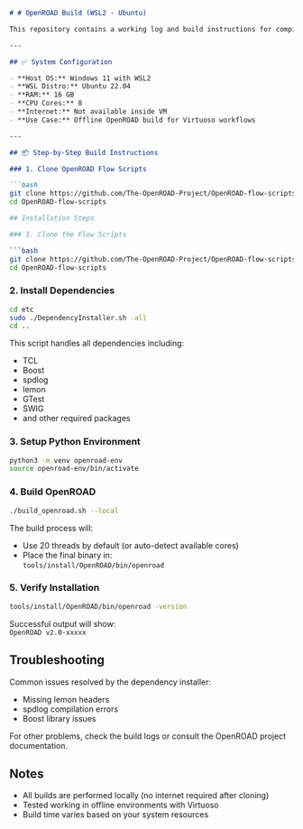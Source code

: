 ```markdown
# # OpenROAD Build (WSL2 - Ubuntu)

This repository contains a working log and build instructions for compiling [OpenROAD](https://github.com/The-OpenROAD-Project/OpenROAD) completely from source inside **WSL2 (Ubuntu)**, **without Docker**. This setup is designed for **offline builds**—ideal for EDA toolchains in environments like **Cadence Virtuoso** without internet access.

---

## ✅ System Configuration

- **Host OS:** Windows 11 with WSL2
- **WSL Distro:** Ubuntu 22.04
- **RAM:** 16 GB  
- **CPU Cores:** 8  
- **Internet:** Not available inside VM  
- **Use Case:** Offline OpenROAD build for Virtuoso workflows

---

## 📦 Step-by-Step Build Instructions

### 1. Clone OpenROAD Flow Scripts

```bash
git clone https://github.com/The-OpenROAD-Project/OpenROAD-flow-scripts.git
cd OpenROAD-flow-scripts

## Installation Steps

### 1. Clone the Flow Scripts

```bash
git clone https://github.com/The-OpenROAD-Project/OpenROAD-flow-scripts.git
cd OpenROAD-flow-scripts
```

### 2. Install Dependencies

```bash
cd etc
sudo ./DependencyInstaller.sh -all
cd ..
```

This script handles all dependencies including:
- TCL
- Boost
- spdlog
- lemon
- GTest
- SWIG
- and other required packages

### 3. Setup Python Environment

```bash
python3 -m venv openroad-env
source openroad-env/bin/activate
```

### 4. Build OpenROAD

```bash
./build_openroad.sh --local
```

The build process will:
- Use 20 threads by default (or auto-detect available cores)
- Place the final binary in:  
  `tools/install/OpenROAD/bin/openroad`

### 5. Verify Installation

```bash
tools/install/OpenROAD/bin/openroad -version
```

Successful output will show:  
`OpenROAD v2.0-xxxxx`

## Troubleshooting

Common issues resolved by the dependency installer:
- Missing lemon headers
- spdlog compilation errors
- Boost library issues

For other problems, check the build logs or consult the OpenROAD project documentation.

## Notes

- All builds are performed locally (no internet required after cloning)
- Tested working in offline environments with Virtuoso
- Build time varies based on your system resources
```